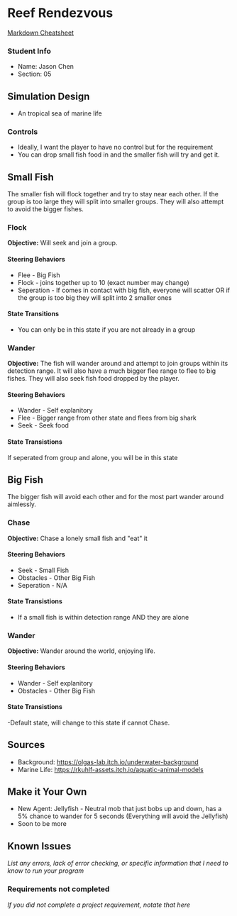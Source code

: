 # Reef Rendezvous

[Markdown Cheatsheet](https://github.com/adam-p/markdown-here/wiki/Markdown-Here-Cheatsheet)

### Student Info

-   Name: Jason Chen
-   Section: 05

## Simulation Design

- An tropical sea of marine life

### Controls

-   Ideally, I want the player to have no control but for the requirement
-   You can drop small fish food in and the smaller fish will try and get it.

## Small Fish

The smaller fish will flock together and try to stay near each other. If the group is too large they will split into smaller groups. They will also attempt to avoid the bigger fishes.

### Flock

**Objective:** Will seek and join a group.

#### Steering Behaviors

- Flee - Big Fish
- Flock - joins together up to 10 (exact number may change)
- Seperation - If comes in contact with big fish, everyone will scatter OR if the group is too big they will split into 2 smaller ones
   
#### State Transitions

- You can only be in this state if you are not already in a group
   
### Wander

**Objective:** The fish will wander around and attempt to join groups within its detection range. It will also have a much bigger flee range to flee to big fishes. They will also seek fish food dropped by the player.

#### Steering Behaviors

- Wander - Self explanitory
- Flee - Bigger range from other state and flees from big shark
- Seek - Seek food
   
#### State Transistions

If seperated from group and alone, you will be in this state

## Big Fish

The bigger fish will avoid each other and for the most part wander around aimlessly.

### Chase

**Objective:** Chase a lonely small fish and "eat" it

#### Steering Behaviors

- Seek - Small Fish
- Obstacles - Other Big Fish
- Seperation - N/A
   
#### State Transistions

- If a small fish is within detection range AND they are alone
   
### Wander

**Objective:** Wander around the world, enjoying life.

#### Steering Behaviors

- Wander - Self explanitory
- Obstacles - Other Big Fish
   
#### State Transistions

-Default state, will change to this state if cannot Chase.

## Sources

-   Background: https://olgas-lab.itch.io/underwater-background
-   Marine Life: https://rkuhlf-assets.itch.io/aquatic-animal-models

## Make it Your Own

- New Agent: Jellyfish - Neutral mob that just bobs up and down, has a 5% chance to wander for 5 seconds (Everything will avoid the Jellyfish)
- Soon to be more

## Known Issues

_List any errors, lack of error checking, or specific information that I need to know to run your program_

### Requirements not completed

_If you did not complete a project requirement, notate that here_

